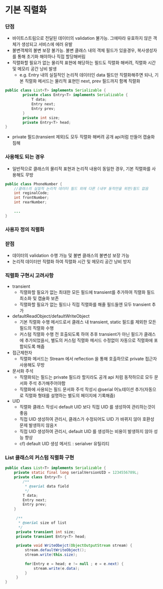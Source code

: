 # 기본 직렬화
### 단점
* 바이트스트림으로 전달된 데이터의 validation 불가능. 그에따라 유효하지 않은 객체가 생성되고 서비스에 에러 유발
* 불변객체의 불변 보장 불가능. 불변 클래스 내의 객체 필드가 있을경우, 복사생성자를 통해 초기화 해야하나 직접 할당해버림
* 직렬화할 필요가 없는 물리적 표현에 해당하는 필드도 직렬화 해버려, 직렬화 시간 및 메모리 공간 낭비 발생
    * e.g. Entry 내의 실질적인 논리적 데이터인 data 필드만 직렬화해주면 되나, 기본 직렬화 메서드는 물리적 표현인 next, prev 필드까지 함꼐 직렬화
```java
public class List<T> implements Serializable {
        private class Entry<T> implements Serializable {
            T data;
            Entry next;
            Entry prev;
        }
        private int size;
        private Entry<T> head;
}
```
* private 필드(transient 제외)도 모두 직렬화 해버려 공개 api처럼 만들어 캡슐화 침해

### 사용해도 되는 경우
* 일반적으로 클래스의 물리적 표현과 논리적 내용이 동일한 경우, 기본 직렬화를 사용해도 무방
```java
public class PhoneNumber {
    //클래스의 실질적 논리적 데이터 필드 외에 다른 (내부 동작만을 위한)필드 없음
    int reginalCode;
    int frontNumber;
    int rearNumber;
    
    ...
}
```

### 사용자 정의 직렬화
### 잗점
* 데이터의 validation 수행 가능 및 불변 클래스의 불변성 보장 가능
* 논리적 데이터만 직렬화 하여 직렬화 시간 및 메모리 공간 낭비 방지

### 직렬화 구현시 고려사항
* transient
    * 직렬화할 필요가 없는 최대한 모든 필드에 transient를 추가하여 직렬화 필드 최소화 및 캡슐화 보존
    * 직렬화할 필요가 없는 필드나 직접 직렬화를 해줄 필드들엔 모두 transient 추가
* defaultReadObject/defaultWriteObject
    * 기본 직렬화 수행 메서드로서 클래스 내 transient, static 필드를 제외한 모든 필드의 직렬화 수행
    * 커스텀 직렬화 수행 전 호출되도록 하여 추후 transient가 아닌 필드가 클래스에 추가되었을시, 별도의 커스텀 직렬화 메서드 수정없이 자동으로 직렬화에 포함되도록 해줌
* 접근제한자
    * 직렬화 메서드는 Stream 에서 reflection 을 통해 호출하므로 private 접근자 사용해도 무방
* 문서화 주석
    * 직렬화되는 필드는 private 필드라 할지라도 공개 api 처럼 동작하므로 모두 문서화 주석 추가해주어야함
    * 직렬화에 사용되는 필드 문서화 주석 작성시 @serial 어노테이션 추가(자동으로 직렬화 형태를 설명하는 별도의 페이지에 기록해줌)
* UID
    * 직렬화 클래스 작성시 default UID 보다 직접 UID 를 생성하여 관리하는것이 좋음
    * 직접 UID 생성하여 관리시, 클래스가 수정되어도 UID 가 바뀌지 않아 호환성 문제 발생하지 않음ㅈ
    * 직접 UID 생성하여 관리시, default UID 를 생성하는 비용이 발생하지 않아 성능 향상
    * cf) default UID 생성 메서드 : serialver 유틸리티
    
### List 클래스의 커스텀 직렬화 구현    
```java
public class List<T> implements Serializable {
    private static final long serialVersionUID = 1234556789L;
    private class Entry<T> {
        /**
         * @serial data field
         */
        T data;
        Entry next;
        Entry prev;
    }
        
     /**
      * @serial size of list
      */
     private transient int size;
     private transient Entry<T> head;
        
     private void WriteObejct(ObjectOutputStream stream) {
         stream.defaultWriteObject();
         stream.write(this.size);
         
         for(Entry e = head; e != null ; e = e.next) {
             stream.write(e.data);
         }
     }
}
```